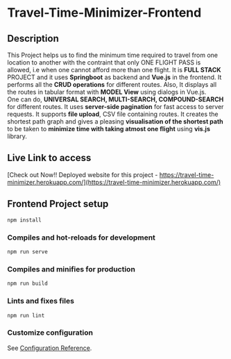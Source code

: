 # Travel-Time-Minimizer-Frontend

## Description

This Project helps us to find the minimum time required to travel from one location to another with the contraint that only ONE FLIGHT PASS is allowed, i.e when one cannot afford more than one flight. 
It is **FULL STACK** PROJECT and it uses **Springboot** as backend and **Vue.js** in the frontend. It performs all the **CRUD operations** for different routes. Also, It displays all the routes in tabular format with **MODEL View** using dialogs in Vue.js.  
One can do, **UNIVERSAL SEARCH, MULTI-SEARCH, COMPOUND-SEARCH** for different routes. It uses **server-side pagination** for fast access to server requests. It supports **file upload**, CSV file containing routes.
It creates the shortest path graph and gives a pleasing **visualisation of the shortest path** to be taken to **minimize time with taking atmost one flight** using **vis.js** library.

## Live Link to access

[Check out Now!! Deployed website for this project - https://travel-time-minimizer.herokuapp.com/](https://travel-time-minimizer.herokuapp.com/)


## Frontend Project setup
```
npm install
```

### Compiles and hot-reloads for development
```
npm run serve
```

### Compiles and minifies for production
```
npm run build
```

### Lints and fixes files
```
npm run lint
```

### Customize configuration
See [Configuration Reference](https://cli.vuejs.org/config/).
